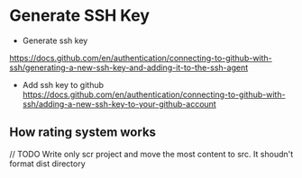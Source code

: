 # Generate SSH Key

- Generate ssh key

https://docs.github.com/en/authentication/connecting-to-github-with-ssh/generating-a-new-ssh-key-and-adding-it-to-the-ssh-agent

- Add ssh key to github
  https://docs.github.com/en/authentication/connecting-to-github-with-ssh/adding-a-new-ssh-key-to-your-github-account

## How rating system works

// TODO Write only scr project and move the most content to src. It shoudn't format dist directory

